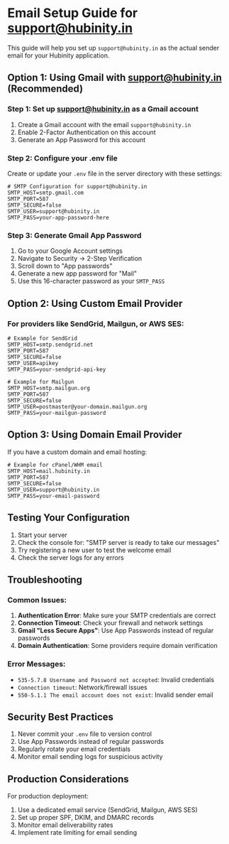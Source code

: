 # Email Setup Guide for support@hubinity.in

This guide will help you set up `support@hubinity.in` as the actual sender email for your Hubinity application.

## Option 1: Using Gmail with support@hubinity.in (Recommended)

### Step 1: Set up support@hubinity.in as a Gmail account
1. Create a Gmail account with the email `support@hubinity.in`
2. Enable 2-Factor Authentication on this account
3. Generate an App Password for this account

### Step 2: Configure your .env file
Create or update your `.env` file in the server directory with these settings:

```env
# SMTP Configuration for support@hubinity.in
SMTP_HOST=smtp.gmail.com
SMTP_PORT=587
SMTP_SECURE=false
SMTP_USER=support@hubinity.in
SMTP_PASS=your-app-password-here
```

### Step 3: Generate Gmail App Password
1. Go to your Google Account settings
2. Navigate to Security → 2-Step Verification
3. Scroll down to "App passwords"
4. Generate a new app password for "Mail"
5. Use this 16-character password as your `SMTP_PASS`

## Option 2: Using Custom Email Provider

### For providers like SendGrid, Mailgun, or AWS SES:

```env
# Example for SendGrid
SMTP_HOST=smtp.sendgrid.net
SMTP_PORT=587
SMTP_SECURE=false
SMTP_USER=apikey
SMTP_PASS=your-sendgrid-api-key

# Example for Mailgun
SMTP_HOST=smtp.mailgun.org
SMTP_PORT=587
SMTP_SECURE=false
SMTP_USER=postmaster@your-domain.mailgun.org
SMTP_PASS=your-mailgun-password
```

## Option 3: Using Domain Email Provider

If you have a custom domain and email hosting:

```env
# Example for cPanel/WHM email
SMTP_HOST=mail.hubinity.in
SMTP_PORT=587
SMTP_SECURE=false
SMTP_USER=support@hubinity.in
SMTP_PASS=your-email-password
```

## Testing Your Configuration

1. Start your server
2. Check the console for: "SMTP server is ready to take our messages"
3. Try registering a new user to test the welcome email
4. Check the server logs for any errors

## Troubleshooting

### Common Issues:

1. **Authentication Error**: Make sure your SMTP credentials are correct
2. **Connection Timeout**: Check your firewall and network settings
3. **Gmail "Less Secure Apps"**: Use App Passwords instead of regular passwords
4. **Domain Authentication**: Some providers require domain verification

### Error Messages:
- `535-5.7.8 Username and Password not accepted`: Invalid credentials
- `Connection timeout`: Network/firewall issues
- `550-5.1.1 The email account does not exist`: Invalid sender email

## Security Best Practices

1. Never commit your `.env` file to version control
2. Use App Passwords instead of regular passwords
3. Regularly rotate your email credentials
4. Monitor email sending logs for suspicious activity

## Production Considerations

For production deployment:
1. Use a dedicated email service (SendGrid, Mailgun, AWS SES)
2. Set up proper SPF, DKIM, and DMARC records
3. Monitor email deliverability rates
4. Implement rate limiting for email sending
